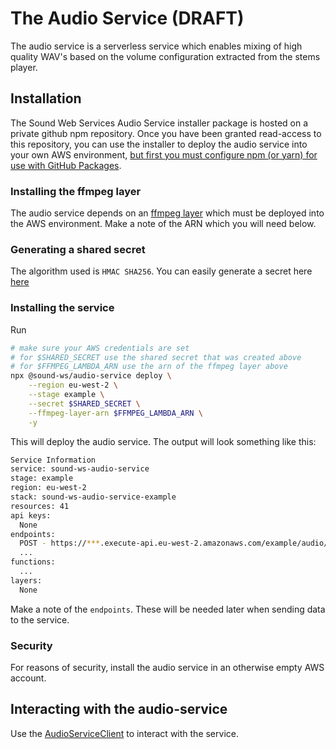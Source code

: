# The Audio Service (DRAFT)

The audio service is a serverless service which enables mixing of high quality WAV's based on the volume configuration extracted from the stems player.

## Installation

The Sound Web Services Audio Service installer package is hosted on a private github npm repository. Once you have been granted read-access to this repository, you can use the installer to deploy the audio service into your own AWS environment, [but first you must configure npm (or yarn) for use with GitHub Packages](https://help.github.com/en/packages/using-github-packages-with-your-projects-ecosystem/configuring-npm-for-use-with-github-packages).

### Installing the ffmpeg layer

The audio service depends on an [ffmpeg layer](https://serverlessrepo.aws.amazon.com/applications/arn:aws:serverlessrepo:us-east-1:145266761615:applications~ffmpeg-lambda-layer) which must be deployed into the AWS environment. Make a note of the ARN which you will need below.

### Generating a shared secret

The algorithm used is `HMAC SHA256`. You can easily generate a secret here [here](https://cryptii.com/pipes/hmac)

### Installing the service

Run

```bash
# make sure your AWS credentials are set
# for $SHARED_SECRET use the shared secret that was created above
# for $FFMPEG_LAMBDA_ARN use the arn of the ffmpeg layer above
npx @sound-ws/audio-service deploy \
    --region eu-west-2 \
    --stage example \
    --secret $SHARED_SECRET \
    --ffmpeg-layer-arn $FFMPEG_LAMBDA_ARN \
    -y
```

This will deploy the audio service. The output will look something like this:

```bash
Service Information
service: sound-ws-audio-service
stage: example
region: eu-west-2
stack: sound-ws-audio-service-example
resources: 41
api keys:
  None
endpoints:
  POST - https://***.execute-api.eu-west-2.amazonaws.com/example/audio/create-mix
  ...
functions:
  ...
layers:
  None
```

Make a note of the `endpoints`. These will be needed later when sending data to the service.

### Security

For reasons of security, install the audio service in an otherwise empty AWS account.

## Interacting with the audio-service

Use the [AudioServiceClient](https://github.com/sound-ws/audio-service-client) to interact with the service.
